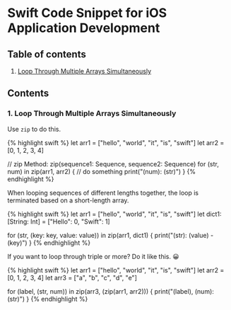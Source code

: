 # Swift Code Snippet for iOS Application Development

## Table of contents

1. [Loop Through Multiple Arrays Simultaneously](https://github.com/Luur/SwiftTips#1-safe-way-to-return-element-at-specified-index)

## Contents

### 1. Loop Through Multiple Arrays Simultaneously

Use `zip` to do this.

{% highlight swift %}
let arr1 = ["hello", "world", "it", "is", "swift"]
let arr2 = [0, 1, 2, 3, 4]

// zip Method: zip(sequence1: Sequence, sequence2: Sequence)
for (str, num) in zip(arr1, arr2) {
    // do something
    print("\(num): \(str)")
}
{% endhighlight %}

When looping sequences of different lengths together, the loop is terminated based on a short-length array.

{% highlight swift %}
let arr1 = ["hello", "world", "it", "is", "swift"]
let dict1: [String: Int] = ["Hello": 0, "Swift": 1]

for (str, (key: key, value: value)) in zip(arr1, dict1) {
    print("\(str): \(value) - \(key)")
}
{% endhighlight %}

If you want to loop through triple or more? Do it like this. 😀

{% highlight swift %}
let arr1 = ["hello", "world", "it", "is", "swift"]
let arr2 = [0, 1, 2, 3, 4]
let arr3 = ["a", "b", "c", "d", "e"]

for (label, (str, num)) in zip(arr3, (zip(arr1, arr2))) {
    print("\(label), \(num): \(str)")
}
{% endhighlight %}
